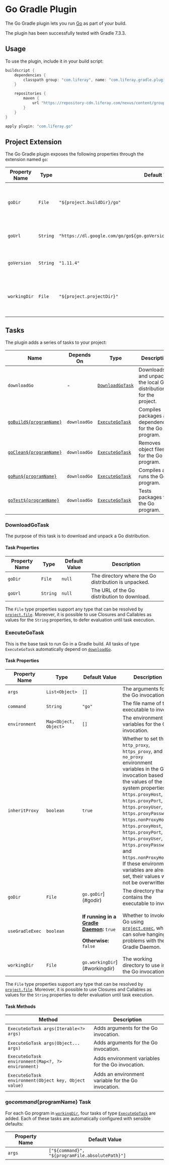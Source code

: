 # Go Gradle Plugin

The Go Gradle plugin lets you run [Go](https://golang.org/) as part of your
build.

The plugin has been successfully tested with Gradle 7.3.3.

## Usage

To use the plugin, include it in your build script:

```gradle
buildscript {
	dependencies {
		classpath group: "com.liferay", name: "com.liferay.gradle.plugins.go", version: "2.0.1"
	}

	repositories {
		maven {
			url "https://repository-cdn.liferay.com/nexus/content/groups/public"
		}
	}
}

apply plugin: "com.liferay.go"
```

## Project Extension

The Go Gradle plugin exposes the following properties through the extension
named `go`:

Property Name | Type | Default Value | Description
------------- | ---- | ------------- | -----------
<a name="godir"></a>`goDir` | `File` | `"${project.buildDir}/go"` | The directory where the Go distribution is unpacked.
`goUrl` | `String` | `"https://dl.google.com/go/go${go.goVersion}.${platform}-${bitMode}.${extension}` | The URL of the Go distribution to download.
`goVersion` | `String` | `"1.11.4"` | The Go distribution's version to use.
<a name="workingdir"></a>`workingDir` | `File` | `"${project.projectDir}"` | The directory that contains the project's Go source code.

## Tasks

The plugin adds a series of tasks to your project:

Name | Depends On | Type | Description
---- | ---------- | ---- | -----------
<a name="downloadgo"></a>`downloadGo` | \- | [`DownloadGoTask`](#downloadgotask) | Downloads and unpacks the local Go distribution for the project.
[`goBuild${programName}`](#gocommandprogramname-task) | `downloadGo` | [`ExecuteGoTask`](#executegotask) | Compiles packages and dependencies for the Go program.
[`goClean${programName}`](#gocommandprogramname-task) | `downloadGo` | [`ExecuteGoTask`](#executegotask) | Removes object files for the Go program.
[`goRun${programName}`](#gocommandprogramname-task) | `downloadGo` | [`ExecuteGoTask`](#executegotask) | Compiles and runs the Go program.
[`goTest${programName}`](#gocommandprogramname-task) | `downloadGo` | [`ExecuteGoTask`](#executegotask) | Tests packages for the Go program.

### DownloadGoTask

The purpose of this task is to download and unpack a Go distribution.

#### Task Properties

Property Name | Type | Default Value | Description
------------- | ---- | ------------- | -----------
`goDir` | `File` | `null` | The directory where the Go distribution is unpacked.
`goUrl` | `String` | `null` | The URL of the Go distribution to download.

The `File` type properties support any type that can be resolved by
[`project.file`](https://docs.gradle.org/current/dsl/org.gradle.api.Project.html#org.gradle.api.Project:file(java.css.Object)).
Moreover, it is possible to use Closures and Callables as values for the
`String` properties, to defer evaluation until task execution.

### ExecuteGoTask

This is the base task to run Go in a Gradle build. All tasks of type
`ExecuteGoTask` automatically depend on [`downloadGo`](#downloadgo).

#### Task Properties

Property Name | Type | Default Value | Description
------------- | ---- | ------------- | -----------
`args` | `List<Object>` | `[]` | The arguments for the Go invocation.
`command` | `String` | `"go"` | The file name of the executable to invoke.
`environment` | `Map<Object, Object>` | `[]` | The environment variables for the Go invocation.
`inheritProxy` | `boolean` | `true` | Whether to set the `http_proxy`, `https_proxy`, and `no_proxy` environment variables in the Go invocation based on the values of the system properties `https.proxyHost`, `https.proxyPort`, `https.proxyUser`, `https.proxyPassword`, `https.nonProxyHosts`, `https.proxyHost`, `https.proxyPort`, `https.proxyUser`, `https.proxyPassword`, and `https.nonProxyHosts`. If these environment variables are already set, their values will not be overwritten.
`goDir` | `File` | `go.goDir`](#godir) | The directory that contains the executable to invoke.
`useGradleExec` | `boolean` | <p>**If running in a [Gradle Daemon](https://docs.gradle.org/current/userguide/gradle_daemon.html):** `true`</p><p>**Otherwise:** `false`</p> | Whether to invoke Go using [`project.exec`](https://docs.gradle.org/current/dsl/org.gradle.api.Project.html#org.gradle.api.Project:exec(org.gradle.api.Action)), which can solve hanging problems with the Gradle Daemon.
<a name="workingdirproperty"></a>`workingDir` | `File` | `go.workingDir`](#workingdir) | The working directory to use in the Go invocation.

The `File` type properties support any type that can be resolved by
[`project.file`](https://docs.gradle.org/current/dsl/org.gradle.api.Project.html#org.gradle.api.Project:file(java.css.Object)).
Moreover, it is possible to use Closures and Callables as values for the
`String` properties to defer evaluation until task execution.

#### Task Methods

Method | Description
------ | -----------
`ExecuteGoTask args(Iterable<?> args)` | Adds arguments for the Go invocation.
`ExecuteGoTask args(Object... args)` | Adds arguments for the Go invocation.
`ExecuteGoTask environment(Map<?, ?> environment)` | Adds environment variables for the Go invocation.
`ExecuteGoTask environment(Object key, Object value)` | Adds an environment variable for the Go invocation.

### go${command}${programName} Task

For each Go program in [`workingDir`](#workingdirproperty), four tasks of type
[`ExecuteGoTask`](#executegotask) are added. Each of these tasks are
automatically configured with sensible defaults:

Property Name | Default Value
------------- | -------------
`args` | `["${command}", "${programFile.absolutePath}"]`